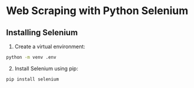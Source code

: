# Web Scraping with Python Selenium

## Installing Selenium

1. Create a virtual environment:

```sh
python -m venv .env
```

2. Install Selenium using pip:

```sh
pip install selenium
```
